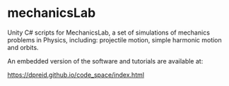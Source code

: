 # mechanicsLab
Unity C# scripts for MechanicsLab, a set of simulations of mechanics problems in Physics, including: projectile motion, simple harmonic motion and orbits.

An embedded version of the software and tutorials are available at:

https://dpreid.github.io/code_space/index.html
